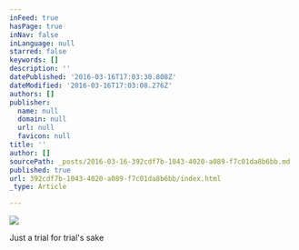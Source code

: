 ```yaml
---
inFeed: true
hasPage: true
inNav: false
inLanguage: null
starred: false
keywords: []
description: ''
datePublished: '2016-03-16T17:03:30.808Z'
dateModified: '2016-03-16T17:03:08.276Z'
authors: []
publisher:
  name: null
  domain: null
  url: null
  favicon: null
title: ''
author: []
sourcePath: _posts/2016-03-16-392cdf7b-1043-4020-a089-f7c01da8b6bb.md
published: true
url: 392cdf7b-1043-4020-a089-f7c01da8b6bb/index.html
_type: Article

---
```

![](https://the-grid-user-content.s3-us-west-2.amazonaws.com/e22f0166-f089-4576-9a75-051ca3bed4e1.jpg)

Just a trial for trial's sake